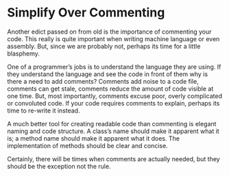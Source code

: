 # Simplify Over Commenting

Another edict passed on from old is the importance of commenting your code. This really is quite important when writing 
machine language or even assembly. But, since we are probably not, perhaps its time for a little blasphemy.

One of a programmer’s jobs is to understand the language they are using. If they understand the language and see the code in 
front of them why is there a need to add comments? Comments add noise to a code file, comments can get stale, comments reduce 
the amount of code visible at one time. But, most importantly, comments excuse poor, overly complicated or convoluted code. If 
your code requires comments to explain, perhaps its time to re-write it instead.

A much better tool for creating readable code than commenting is elegant naming and code structure. A class’s name should make 
it apparent what it is; a method name should make it apparent what it does. The implementation of methods should be clear 
and concise.

Certainly, there will be times when comments are actually needed, but they should be the exception not the rule.
